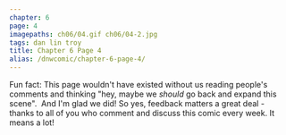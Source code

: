 ```yaml
---
chapter: 6
page: 4
imagepaths: ch06/04.gif ch06/04-2.jpg
tags: dan lin troy
title: Chapter 6 Page 4
alias: /dnwcomic/chapter-6-page-4/
---
```


Fun fact: This page wouldn't have existed without us reading people's comments and thinking "hey, maybe we _should_ go back and expand this scene".  And I'm glad we did! So yes, feedback matters a great deal - thanks to all of you who comment and discuss this comic every week. It means a lot!
